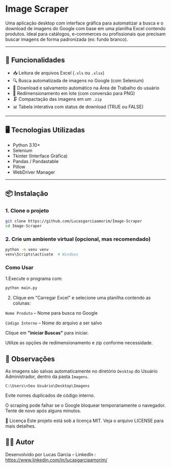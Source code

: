 # Image Scraper

Uma aplicação desktop com interface gráfica para automatizar a busca e o download de imagens do Google com base em uma planilha Excel contendo produtos. Ideal para catálogos, e-commerces ou profissionais que precisam buscar imagens de forma padronizada (ex: fundo branco).



---

## 🔧 Funcionalidades

- 📥 Leitura de arquivos Excel (`.xls` ou `.xlsx`)
- 🔍 Busca automatizada de imagens no Google (com Selenium)
- 💾 Download e salvamento automático na Área de Trabalho do usuário
- 📐 Redimensionamento em lote (com conversão para PNG)
- 🗜️ Compactação das imagens em um `.zip`
- 📊 Tabela interativa com status de download (TRUE ou FALSE)

---

## 🖥️ Tecnologias Utilizadas

- Python 3.10+
- Selenium
- Tkinter (Interface Gráfica)
- Pandas / Pandastable
- Pillow
- WebDriver Manager

---

## 📦 Instalação

### 1. Clone o projeto

```bash
git clone https://github.com/Lucasgarciaamorim/Image-Scraper
cd Image-Scraper
```

### 2. Crie um ambiente virtual (opcional, mas recomendado)

```bash
python -m venv venv
venv\Scripts\activate  # Windows
```

### Como Usar
1.Execute o programa com:
```bash
python main.py
```
2. Clique em "Carregar Excel" e selecione uma planilha contendo as colunas:

```Nome Produto``` – Nome para busca no Google

```Código Interno``` – Nome do arquivo a ser salvo

Clique em <strong>"iniciar Buscas"</strong> para iniciar.

Utilize as opções de redimensionamento e zip conforme necessidade.

## 📌 Observações
As imagens são salvas automaticamente no diretório ```Desktop``` do Usuário Administrador, dentro da pasta ```Imagens```.

```C:\Users\<Seu Usuário\Desktop\Imagens```

Evite nomes duplicados de código interno.

O scraping pode falhar se o Google bloquear temporariamente o navegador. Tente de novo após alguns minutos.


📄 Licença
Este projeto está sob a licença MIT. Veja o arquivo LICENSE para mais detalhes.


## 👨‍💻 Autor
Desenvolvido por Lucas Garcia – LinkedIn : <link> https://www.linkedin.com/in/lucasgarciaamorim/ <link/>



                

